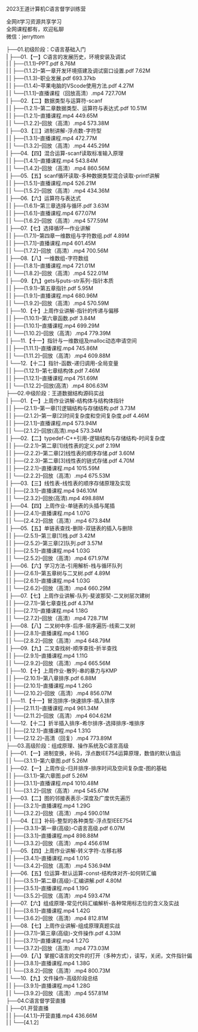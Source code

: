 2023王道计算机C语言督学训练营

全网it学习资源共享学习<br>全网课程都有，欢迎私聊<br>微信：jerryttom<br>

├──01.初级阶段：C语言基础入门<br> | ├──01.【一】C语言的发展历史，环境安装及调试<br> | | ├──(1.1.1)–PPT.pdf 8.76M<br> | | ├──(1.1.2)–第一章开发环境搭建及调试窗口设置.pdf 7.62M<br> | | ├──(1.1.3)–职业发展.pdf 693.37kb<br> | | ├──(1.1.4)–苹果电脑的VScode使用方法.pdf 4.27M<br> | | └──[1.1.1]–直播课程（回放高清）.mp4 727.70M<br> | ├──02.【二】数据类型与运算符-scanf<br> | | ├──(1.2.1)–第二章数据类型、运算符与表达式.pdf 10.51M<br> | | ├──[1.2.1]–直播课程.mp4 449.65M<br> | | └──[1.2.2]–回放（高清）.mp4 573.38M<br> | ├──03.【三】进制讲解-浮点数-字符型<br> | | ├──[1.3.1]–直播课程.mp4 472.77M<br> | | └──[1.3.2]–回放（高清）.mp4 445.29M<br> | ├──04.【四】混合运算-scanf读取标准输入原理<br> | | ├──[1.4.1]–直播课程.mp4 543.84M<br> | | └──[1.4.2]–回放（高清）.mp4 860.56M<br> | ├──05.【五】scanf循环读取-多种数据类型混合读取-printf讲解<br> | | ├──[1.5.1]–直播课程.mp4 526.21M<br> | | └──[1.5.2]–回放（高清）.mp4 434.36M<br> | ├──06.【六】运算符与表达式<br> | | ├──(1.6.1)–第三章选择与循环.pdf 3.63M<br> | | ├──[1.6.1]–直播课程.mp4 677.07M<br> | | └──[1.6.2]–回放（高清）.mp4 577.59M<br> | ├──07.【七】选择循环—作业讲解<br> | | ├──(1.7.1)–第四章一维数组与字符数组.pdf 4.89M<br> | | ├──[1.7.1]–直播课程.mp4 601.45M<br> | | └──[1.7.2]–回放（高清）.mp4 700.56M<br> | ├──08.【八】一维数组-字符数组<br> | | ├──[1.8.1]–直播课程.mp4 721.01M<br> | | └──[1.8.2]–回放（高清）.mp4 522.01M<br> | ├──09.【九】gets与puts-str系列-指针本质<br> | | ├──(1.9.1)–第五章指针.pdf 5.95M<br> | | ├──[1.9.1]–直播课程.mp4 680.96M<br> | | └──[1.9.2]–回放（高清）.mp4 570.59M<br> | ├──10.【十】上周作业讲解-指针的传递与偏移<br> | | ├──(1.10.1)–第六章函数.pdf 3.84M<br> | | ├──[1.10.1]–直播课程.mp4 699.29M<br> | | └──[1.10.2]–回放（高清）.mp4 779.39M<br> | ├──11.【十一】指针与一维数组及malloc动态申请空间<br> | | ├──[1.11.1]–直播课程.mp4 745.86M<br> | | └──[1.11.2]–回放（高清）.mp4 609.88M<br> | └──12.【十二】指针-函数-递归调用-全局变量<br> | | ├──(1.12.1)–第七章结构体.pdf 7.46M<br> | | ├──[1.12.1]–直播课程.mp4 751.69M<br> | | └──[1.12.2]–回放(高清）.mp4 806.63M<br> ├──02.中级阶段：王道数据结构源码实战<br> | ├──01.【一】上周作业讲解-结构体与结构体指针<br> | | ├──(2.1.1)–第一章[1]逻辑结构与存储结构.pdf 3.73M<br> | | ├──(2.1.2)–第一章[2]时间复杂度和空间复杂度.pdf 4.46M<br> | | ├──[2.1.1]–直播课程.mp4 573.94M<br> | | └──[2.1.2]–回放(高清).mp4 573.34M<br> | ├──02.【二】typedef-C++引用-逻辑结构与存储结构-时间复杂度<br> | | ├──(2.2.1)–第二章[1]线性表的定义.pdf 2.19M<br> | | ├──(2.2.2)–第二章[2]线性表的顺序存储.pdf 3.60M<br> | | ├──(2.2.3)–第二章[3]线性表的链式存储.pdf 4.70M<br> | | ├──[2.2.1]–直播课程.mp4 1015.59M<br> | | └──[2.2.2]–回放（高清）.mp4 675.53M<br> | ├──03.【三】线性表-线性表的顺序存储原理及实现<br> | | ├──[2.3.1]–直播课程.mp4 946.10M<br> | | └──[2.3.2]–回放(高清).mp4 498.88M<br> | ├──04.【四】上周作业-单链表的头插与尾插<br> | | ├──[2.4.1]–直播课程.mp4 1.07G<br> | | └──[2.4.2]–回放（高清）.mp4 673.84M<br> | ├──05.【五】单链表查找-删除-双链表的插入与删除<br> | | ├──(2.5.1)–第三章[1]栈.pdf 3.42M<br> | | ├──(2.5.2)–第三章[2]队列.pdf 3.57M<br> | | ├──[2.5.1]–直播课程.mp4 1.03G<br> | | └──[2.5.2]–回放（高清）.mp4 671.97M<br> | ├──06.【六】学习方法-引用解析-栈与循环队列<br> | | ├──(2.6.1)–第五章树与二叉树.pdf 4.89M<br> | | ├──[2.6.1]–直播课程.mp4 1.03G<br> | | └──[2.6.2]–回放（高清）.mp4 660.29M<br> | ├──07.【七】上周作业讲解-队列-斐波那契-二叉树层次建树<br> | | ├──(2.7.1)–第七章查找.pdf 4.37M<br> | | ├──[2.7.1]–直播课程.mp4 1.18G<br> | | └──[2.7.2]–回放（高清）.mp4 728.71M<br> | ├──08.【八】二叉树中序-后序-层序遍历-线索二叉树<br> | | ├──[2.8.1]–直播课程.mp4 1.16G<br> | | └──[2.8.2]–回放（高清）.mp4 648.79M<br> | ├──09.【九】二叉查找树-顺序查找-折半查找<br> | | ├──[2.9.1]–直播课程.mp4 1.11G<br> | | └──[2.9.2]–回放（高清）.mp4 665.56M<br> | ├──10.【十】上周作业-散列-串的暴力与KMP<br> | | ├──(2.10.1)–第八章排序.pdf 6.88M<br> | | ├──[2.10.1]–直播课程.mp4 1.26G<br> | | └──[2.10.2]–回放（高清）.mp4 856.07M<br> | ├──11.【十一】冒泡排序-快速排序-插入排序<br> | | ├──[2.11.1]–直播课程.mp4 961.34M<br> | | └──[2.11.2]–回放（高清）.mp4 604.62M<br> | └──12.【十二】折半插入排序-希尔排序-选择排序-堆排序<br> | | ├──[2.12.1]–直播课程.mp4 1.31G<br> | | └──[2.12.2]–高清（回复）.mp4 773.89M<br> ├──03.高级阶段：组成原理、操作系统及C语言高级<br> | ├──01.【一】进制变换，补码，浮点数IEE754运算原理，数值的默认值运<br> | | └──(3.1.1)–第六章图.pdf 5.26M<br> | ├──02.【一】上周作业-归并排序-排序时间及空间复杂度-图的基础<br> | | ├──(3.1.1)–第六章图.pdf 5.26M<br> | | ├──[3.1.1]–直播课程.mp4 1010.48M<br> | | └──[3.1.2]–回放（高清）.mp4 545.67M<br> | ├──03.【二】图的邻接表表示-深度及广度优先遍历<br> | | ├──[3.2.1]–直播课程.mp4 1.29G<br> | | └──[3.2.2]–回放（高清）.mp4 590.01M<br> | ├──04.【三】补码-整型的各种类型-浮点型IEEE754<br> | | ├──(3.3.1)–第一章(高级)-C语言高级.pdf 6.07M<br> | | ├──[3.3.1]–直播课程.mp4 898.88M<br> | | └──[3.3.2]–回放（高清）.mp4 456.61M<br> | ├──05.【四】上周作业讲解-转义字符-左移右移<br> | | ├──[3.4.1]–直播课程.mp4 1.01G<br> | | └──[3.4.2]–回放（高清）.mp4 536.94M<br> | ├──06.【五】位运算-默认运算-const-结构体对齐-如何转汇编<br> | | ├──(3.5.1)–第二章(高级)-汇编讲解.pdf 4.80M<br> | | ├──[3.5.1]–直播课程.mp4 1.19G<br> | | └──[3.5.2]–回放（高清）.mp4 593.47M<br> | ├──07.【六】组成原理-常见代码汇编解析-各种常用标志位的含义及实战<br> | | ├──[3.6.1]–直播课程.mp4 1.42G<br> | | └──[3.6.2]–回放（高清）.mp4 812.81M<br> | ├──08.【七】上周作业讲解-组成原理真题实战<br> | | ├──(3.7.1)–第三章(高级)-文件操作.pdf 4.33M<br> | | ├──[3.7.1]–直播课程.mp4 1.27G<br> | | └──[3.7.2]–回放（高清）.mp4 773.03M<br> | ├──09.【八】掌握C语言的文件的打开（多种方式），读写，关闭，文件指针偏<br> | | ├──[3.8.1]–直播课程.mp4 1.38G<br> | | └──[3.8.2]–回放（高清）.mp4 800.73M<br> | └──10.【九】文件操作-高级阶段总结<br> | | ├──[3.9.1]–直播课程.mp4 1.28G<br> | | └──[3.9.2]–回放（高清）.mp4 557.81M<br> ├──04.C语言督学营直播<br> | ├──01.开营直播<br> | | ├──[4.1.1]–开营直播.mp4 436.66M<br> | | └──[4.1.2]